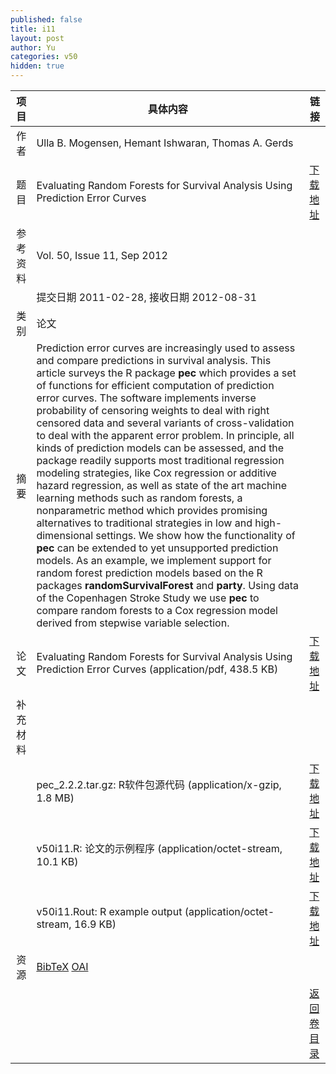 ```yaml
---
published: false
title: i11
layout: post
author: Yu
categories: v50
hidden: true
---
```


| 项目 | 具体内容 | 链接 |
|---:|---|---|
| 作者 | Ulla B. Mogensen, Hemant Ishwaran, Thomas A. Gerds| |
| 题目 |Evaluating Random Forests for Survival Analysis Using Prediction Error Curves | [下载地址](http://www.jstatsoft.org/v50/i11/paper) |
| 参考资料 |Vol. 50, Issue 11, Sep 2012 | |
| | 提交日期 2011-02-28, 接收日期 2012-08-31| | 
| 类别 | 论文| |
| 摘要 | Prediction error curves are increasingly used to assess and compare predictions in survival analysis. This article surveys the R package <b>pec</b> which provides a set of functions for efficient computation of prediction error curves. The software implements inverse probability of censoring weights to deal with right censored data and several variants of cross-validation to deal with the apparent error problem. In principle, all kinds of prediction models can be assessed, and the package readily supports most traditional regression modeling strategies, like Cox regression or additive hazard regression, as well as state of the art machine learning methods such as random forests, a nonparametric method which provides promising alternatives to traditional strategies in low and high-dimensional settings. We show how the functionality of <b>pec</b> can be extended to yet unsupported prediction models. As an example, we implement support for random forest prediction models based on the R packages <b>randomSurvivalForest</b> and <b>party</b>. Using data of the Copenhagen Stroke Study we use <b>pec</b> to compare random forests to a Cox regression model derived from stepwise variable selection.| |
| 论文 | Evaluating Random Forests for Survival Analysis Using Prediction Error Curves  (application/pdf, 438.5 KB)| [下载地址](http://www.jstatsoft.org/v50/i11/paper) |
| 补充材料 | | |
| |pec_2.2.2.tar.gz: R软件包源代码  (application/x-gzip, 1.8 MB)|  [下载地址](http://www.jstatsoft.org/v50/i11/supp/1) |
| |v50i11.R: 论文的示例程序  (application/octet-stream, 10.1 KB)|  [下载地址](http://www.jstatsoft.org/v50/i11/supp/2) |
| |v50i11.Rout: R example output  (application/octet-stream, 16.9 KB)|  [下载地址](http://www.jstatsoft.org/v50/i11/supp/3) |
| 资源 | [BibTeX](http://www.jstatsoft.org/v50/i11/bibtex) [OAI](http://www.jstatsoft.org/oai?verb=GetRecord&identifier=oai.jstatsoft/v50/i11&prefix=oai_dc)| |
| |  | [返回卷目录]({{site.baseurl}}/volume/v50.html) |